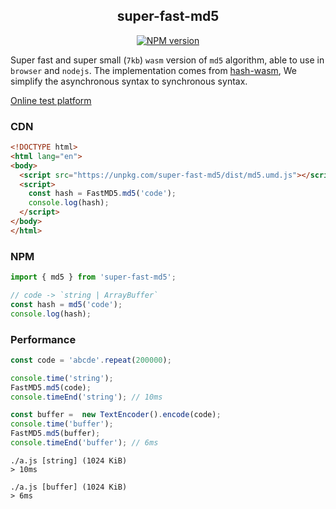 <div align="center">
<h2>super-fast-md5</h2>

[![NPM version](https://img.shields.io/npm/v/super-fast-md5.svg?color=a1b858&label=)](https://www.npmjs.com/package/super-fast-md5)

</div>

Super fast and super small (`7kb`) `wasm` version of `md5` algorithm, able to use in `browser` and `nodejs`. The implementation comes from [hash-wasm](https://github.com/Daninet/hash-wasm), We simplify the asynchronous syntax to synchronous syntax.


[Online test platform](https://imtaotao.github.io/super-fast-md5/)


### CDN

```html
<!DOCTYPE html>
<html lang="en">
<body>
  <script src="https://unpkg.com/super-fast-md5/dist/md5.umd.js"></script>
  <script>
    const hash = FastMD5.md5('code');
    console.log(hash);
  </script>
</body>
</html>
```

### NPM

```js
import { md5 } from 'super-fast-md5';

// code -> `string | ArrayBuffer`
const hash = md5('code');
console.log(hash);
```

### Performance

```js
const code = 'abcde'.repeat(200000);

console.time('string');
FastMD5.md5(code);
console.timeEnd('string'); // 10ms

const buffer =  new TextEncoder().encode(code);
console.time('buffer');
FastMD5.md5(buffer);
console.timeEnd('buffer'); // 6ms
```

```
./a.js [string] (1024 KiB)
> 10ms

./a.js [buffer] (1024 KiB)
> 6ms
```
